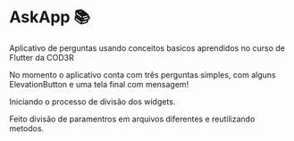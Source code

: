 # AskApp 📚

Aplicativo de perguntas usando conceitos basicos aprendidos no curso de Flutter da COD3R

No momento o aplicativo conta com três perguntas simples, com alguns ElevationButton e uma tela final com mensagem!

Iniciando o processo de divisão dos widgets.

Feito divisão de paramentros em arquivos diferentes e reutilizando metodos.
